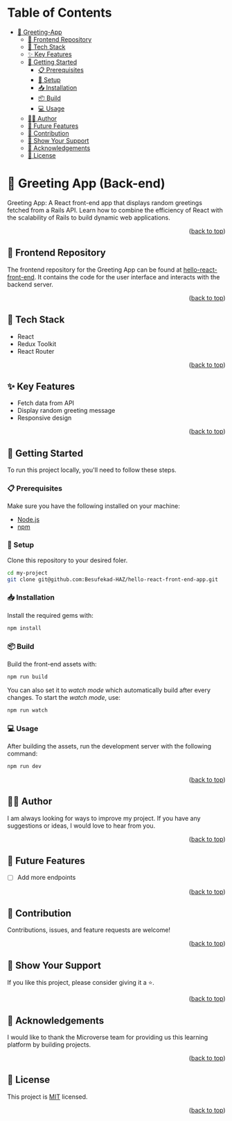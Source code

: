 <a name="readme-top"></a>
<h1>Table of Contents</h1>

- [👋 Greeting-App](#-Greeting-App)
  - [📂 Frontend Repository](#-frontend-repository)
  - [🧰 Tech Stack  ](#-tech-stack--)
  - [✨ Key Features  ](#-key-features--)
  - [📘 Getting Started  ](#-getting-started--)
    - [📋 Prerequisites](#-prerequisites)
    - [📂 Setup](#-setup)
    - [📥 Installation](#-installation)
    - [📦 Build](#-build)
    - [💻 Usage](#-usage)
  - [👨‍🚀 Author  ](#-author--)
  - [🎯 Future Features  ](#-future-features--)
  - [🤝 Contribution  ](#-contribution--)
  - [💖 Show Your Support  ](#-show-your-support--)
  - [🙏 Acknowledgements](#-acknowledgements)
  - [📜 License ](#-license-)
</details>

# 👋 Greeting App (Back-end)

Greeting App: A React front-end app that displays random greetings fetched from a Rails API. Learn how to combine the efficiency of React with the scalability of Rails to build dynamic web applications.

<p align="right">(<a href="#readme-top">back to top</a>)</p>

## 📂 Frontend Repository

The frontend repository for the Greeting App can be found at [hello-react-front-end](https://github.com/indiecodermm/hello-react-front-end). It contains the code for the user interface and interacts with the backend server.

<p align="right">(<a href="#readme-top">back to top</a>)</p>

## 🧰 Tech Stack  <a name="tech-stack"></a>

- React
- Redux Toolkit
- React Router

<p align="right">(<a href="#readme-top">back to top</a>)</p>

## ✨ Key Features  <a name="key-features"></a>

- Fetch data from API
- Display random greeting message
- Responsive design


<p align="right">(<a href="#readme-top">back to top</a>)</p>


## 📘 Getting Started  <a name="getting-started"></a>

To run this project locally, you'll need to follow these steps.

### 📋 Prerequisites

Make sure you have the following installed on your machine:
- [Node.js](https://nodejs.org/en/)
- [npm](https://www.npmjs.com/)


### 📂 Setup

Clone this repository to your desired foler.

```sh
cd my-project
git clone git@github.com:Besufekad-HAZ/hello-react-front-end-app.git
```

### 📥 Installation

Install the required gems with:

```sh
npm install
```
### 📦 Build

Build the front-end assets with:

```sh
npm run build
```

You can also set it to *watch mode* which automatically build after every changes. To start the *watch mode*, use:

```sh
npm run watch
```

### 💻 Usage

After building the assets, run the development server with the following command:

```sh
npm run dev
```

<p align="right">(<a href="#readme-top">back to top</a>)</p>

## 👨‍🚀 Author  <a name="author"></a>

I am always looking for ways to improve my project. If you have any suggestions or ideas, I would love to hear from you.

<p align="right">(<a href="#readme-top">back to top</a>)</p>

## 🎯 Future Features  <a name="future-features"></a>

- [ ] Add more endpoints

<p align="right">(<a href="#readme-top">back to top</a>)</p>

## 🤝 Contribution  <a name="contribution"></a>

Contributions, issues, and feature requests are welcome!

<p align="right">(<a href="#readme-top">back to top</a>)</p>

## 💖 Show Your Support  <a name="support"></a>

If you like this project, please consider giving it a ⭐.

<p align="right">(<a href="#readme-top">back to top</a>)</p>

## 🙏 Acknowledgements

I would like to thank the Microverse team for providing us this learning platform by building projects.

<p align="right">(<a href="#readme-top">back to top</a>)</p>

## 📜 License <a name="license"></a>

This project is [MIT](./LICENSE) licensed.

<p align="right">(<a href="#readme-top">back to top</a>)</p>
